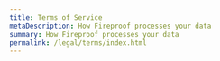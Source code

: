 ```yaml
---
title: Terms of Service
metaDescription: How Fireproof processes your data
summary: How Fireproof processes your data
permalink: /legal/terms/index.html
---
```

